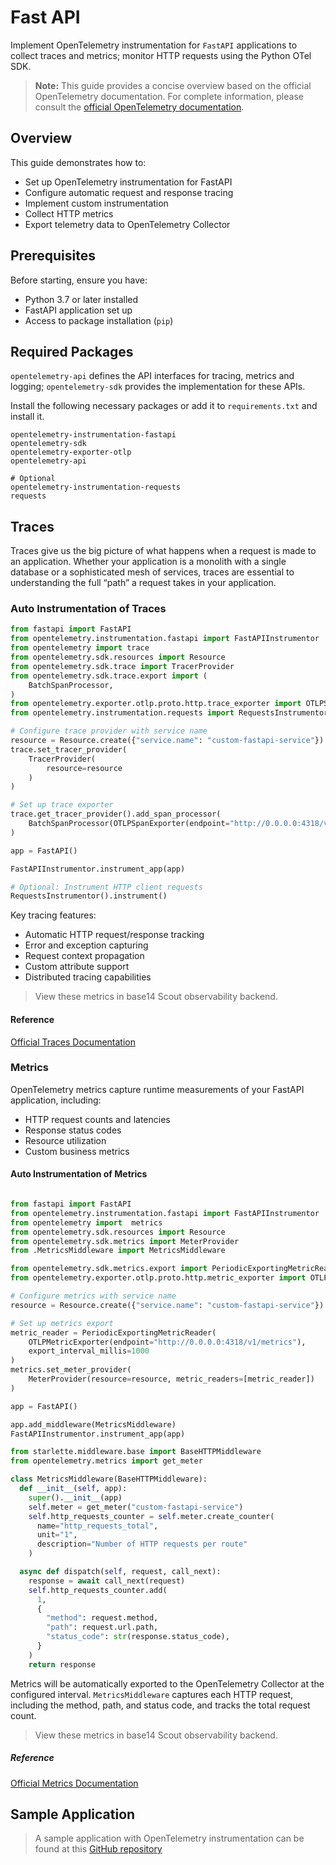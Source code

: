 # Fast API

Implement OpenTelemetry instrumentation for `FastAPI` applications to collect
traces and metrics; monitor HTTP requests using the Python OTel SDK.

> **Note:** This guide provides a concise overview based on the official
> OpenTelemetry documentation. For complete information, please consult the
> [official OpenTelemetry documentation](https://opentelemetry-python-contrib.readthedocs.io/en/latest/instrumentation/fastapi/fastapi.html).

## Overview

This guide demonstrates how to:

- Set up OpenTelemetry instrumentation for FastAPI
- Configure automatic request and response tracing
- Implement custom instrumentation
- Collect HTTP metrics
- Export telemetry data to OpenTelemetry Collector

## Prerequisites

Before starting, ensure you have:

- Python 3.7 or later installed
- FastAPI application set up
- Access to package installation (`pip`)

## Required Packages

`opentelemetry-api` defines the API interfaces for tracing, metrics and logging;
`opentelemetry-sdk` provides the implementation for these APIs.

Install the following necessary packages or add it to `requirements.txt` and
install it.

```plaintext
opentelemetry-instrumentation-fastapi
opentelemetry-sdk
opentelemetry-exporter-otlp
opentelemetry-api

# Optional
opentelemetry-instrumentation-requests
requests
```

## Traces

Traces give us the big picture of what happens when a request is made to an
application. Whether your application is a monolith with a single database or a
sophisticated mesh of services, traces are essential to understanding the full
“path” a request takes in your application.

### Auto Instrumentation of Traces

```python showLineNumbers
from fastapi import FastAPI
from opentelemetry.instrumentation.fastapi import FastAPIInstrumentor
from opentelemetry import trace
from opentelemetry.sdk.resources import Resource
from opentelemetry.sdk.trace import TracerProvider
from opentelemetry.sdk.trace.export import (
    BatchSpanProcessor,
)
from opentelemetry.exporter.otlp.proto.http.trace_exporter import OTLPSpanExporter
from opentelemetry.instrumentation.requests import RequestsInstrumentor

# Configure trace provider with service name
resource = Resource.create({"service.name": "custom-fastapi-service"})
trace.set_tracer_provider(
    TracerProvider(
        resource=resource
    )
)

# Set up trace exporter
trace.get_tracer_provider().add_span_processor(
    BatchSpanProcessor(OTLPSpanExporter(endpoint="http://0.0.0.0:4318/v1/traces"))
)

app = FastAPI()

FastAPIInstrumentor.instrument_app(app)

# Optional: Instrument HTTP client requests
RequestsInstrumentor().instrument()
```

Key tracing features:

- Automatic HTTP request/response tracking
- Error and exception capturing
- Request context propagation
- Custom attribute support
- Distributed tracing capabilities

> View these metrics in base14 Scout observability backend.

#### Reference

[Official Traces Documentation](https://opentelemetry.io/docs/concepts/signals/traces/)

### Metrics

OpenTelemetry metrics capture runtime measurements of your FastAPI application,
including:

- HTTP request counts and latencies
- Response status codes
- Resource utilization
- Custom business metrics

#### Auto Instrumentation of Metrics

```python title="main.py" showLineNumbers

from fastapi import FastAPI
from opentelemetry.instrumentation.fastapi import FastAPIInstrumentor
from opentelemetry import  metrics
from opentelemetry.sdk.resources import Resource
from opentelemetry.sdk.metrics import MeterProvider
from .MetricsMiddleware import MetricsMiddleware

from opentelemetry.sdk.metrics.export import PeriodicExportingMetricReader
from opentelemetry.exporter.otlp.proto.http.metric_exporter import OTLPMetricExporter

# Configure metrics with service name
resource = Resource.create({"service.name": "custom-fastapi-service"})

# Set up metrics export
metric_reader = PeriodicExportingMetricReader(
    OTLPMetricExporter(endpoint="http://0.0.0.0:4318/v1/metrics"),
    export_interval_millis=1000
)
metrics.set_meter_provider(
    MeterProvider(resource=resource, metric_readers=[metric_reader])
)

app = FastAPI()

app.add_middleware(MetricsMiddleware)
FastAPIInstrumentor.instrument_app(app)
```

```python title="MetricsMiddleware.py" showLineNumbers
from starlette.middleware.base import BaseHTTPMiddleware
from opentelemetry.metrics import get_meter

class MetricsMiddleware(BaseHTTPMiddleware):
  def __init__(self, app):
    super().__init__(app)
    self.meter = get_meter("custom-fastapi-service")
    self.http_requests_counter = self.meter.create_counter(
      name="http_requests_total",
      unit="1",
      description="Number of HTTP requests per route"
    )

  async def dispatch(self, request, call_next):
    response = await call_next(request)
    self.http_requests_counter.add(
      1,
      {
        "method": request.method,
        "path": request.url.path,
        "status_code": str(response.status_code),
      }
    )
    return response
```

Metrics will be automatically exported to the OpenTelemetry Collector at the
configured interval. `MetricsMiddleware` captures each HTTP request, including
the method, path, and status code, and tracks the total request count.

> View these metrics in base14 Scout observability backend.

##### Reference

[Official Metrics Documentation](https://opentelemetry.io/docs/concepts/signals/metrics/)

## Sample Application

> A sample application with OpenTelemetry instrumentation can be found at this
> [GitHub repository](https://github.com/base-14/examples/tree/main)
